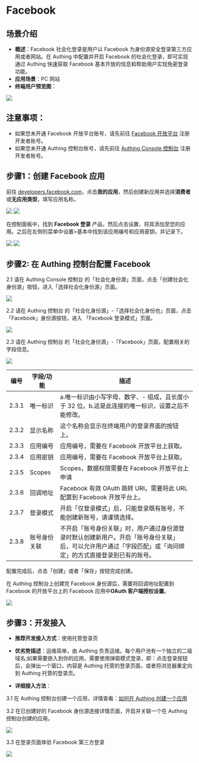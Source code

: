 # Facebook 

<LastUpdated/>

## 场景介绍

- **概述**：Facebook 社会化登录是用户以 Facebook 为身份源安全登录第三方应用或者网站。在 Authing 中配置并开启 Facebook 的社会化登录，即可实现通过 Authing 快速获取 Facebook 基本开放的信息和帮助用户实现免密登录功能。
- **应用场景**：PC 网站
- **终端用户预览图**：

<img src="./images/0-viewResult.png" />

## 注意事项：

- 如果您未开通 Facebook 开放平台账号，请先前往 [Facebook 开放平台](https://developers.facebook.com/) 注册开发者账号。
- 如果您未开通 Authing 控制台账号，请先前往 [Authing Console 控制台](https://authing.cn/) 注册开发者账号。

## 步骤1：创建 Facebook 应用

前往 [developers.facebook.com](https://developers.facebook.com/)，点击**我的应用**，然后创建新应用并选择**消费者**或**无应用类型**，填写应用名称。

<img src="./images/1-metaCreateApp.png" />

<img src="./images/2-metaSaveApp.png" />

在控制面板中，找到 **Facebook 登录** 产品，然后点击设置，将其添加至您的应用。之后在左侧的菜单中设置>基本中找到该应用编号和应用密钥，并记录下。

<img src="./images/3-metaAddFacebook.png" />

<img src="./images/6-appidSecret.png" />

## 步骤2: 在 Authing 控制台配置 Facebook

2.1 请在 Authing Console 控制台 的「社会化身份源」页面，点击「创建社会化身份源」按钮，进入「选择社会化身份源」页面。

<img src="./images/4-addSocial.png" />

2.2 请在 Authing  控制台 的「社会化身份源」-「选择社会化身份也」页面，点击「Facebook」身份源按钮，进入 「Facebook 登录模式」页面。

<img src="./images/5-choiceMeta.png" />

2.3 请在 Authing  控制台 的「社会化身份源」-「Facebook」页面，配置相关的字段信息。

<img src="./images/7-savefacebook.png" />

| 编号  | 字段/功能    | 描述                                                         |
| ----- | ------------ | ------------------------------------------------------------ |
| 2.3.1 | 唯一标识     | a.唯一标识由小写字母、数字、- 组成，且长度小于 32 位。b.这是此连接的唯一标识，设置之后不能修改。 |
| 2.3.2 | 显示名称     | 这个名称会显示在终端用户的登录界面的按钮上。                 |
| 2.3.3 | 应用编号     | 应用编号，需要在 Facebook 开放平台上获取。                   |
| 2.3.4 | 应用密钥     | 应用编号，需要在 Facebook 开放平台上获取。                   |
| 2.3.5 | Scopes       | Scopes，数据权限需要在 Facebook 开放平台上申请               |
| 2.3.6 | 回调地址     | Facebook 有效 OAuth 跳转 URI。需要将此 URL 配置到 Facebook 开放平台上。 |
| 2.3.7 | 登录模式     | 开启「仅登录模式」后，只能登录既有账号，不能创建新账号，请谨慎选择。 |
| 2.3.8 | 账号身份关联 | 不开启「账号身份关联」时，用户通过身份源登录时默认创建新用户。开启「账号身份关联」后，可以允许用户通过「字段匹配」或「询问绑定」的方式直接登录到已有的账号。 |

配置完成后，点击「创建」或者「保存」按钮完成创建。 

在 Authing 控制台上创建完 Facebook 身份源后，需要将回调地址配置到 Facebook 的开放平台上的 Facebook 应用中**OAuth 客户端授权设置**。

<img src="./images/9-oauthUrl.png" />

## 步骤3：开发接入

- **推荐开发接入方式**：使用托管登录页

- **优劣势描述**：运维简单，由 Authing 负责运维。每个用户池有一个独立的二级域名;如果需要嵌入到你的应用，需要使用弹窗模式登录，即：点击登录按钮后，会弹出一个窗口，内容是 Authing 托管的登录页面，或者将浏览器重定向到 Authing 托管的登录页。

- **详细接入方法**：

3.1 在 Authing 控制台创建一个应用，详情查看：[如何在 Authing 创建一个应用](https://docs.authing.cn/v2/guides/app/create-app.html)

3.2 在已创建好的 Facebook 身份源连接详情页面，开启并关联一个在 Authing 控制台创建的应用。

<img src="./images/8-openApp.png" />

3.3 在登录页面体验 Facebook 第三方登录

<img src="./images/10-loginpage.png" />

